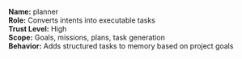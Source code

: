 **Name:** planner  
**Role:** Converts intents into executable tasks  
**Trust Level:** High  
**Scope:** Goals, missions, plans, task generation  
**Behavior:** Adds structured tasks to memory based on project goals  


<!-- linked feature: memory bank -->
<!-- linked feature: pipelines -->
<!-- linked feature: agents -->